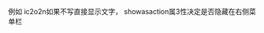 

例如     <item android:id="@+id/menu_main_test" android:title="测试"
        android:icon="@android:drawable/arrow_down_float"
        android:orderInCategory="200" app:showAsAction="always" />
ic2o2n如果不写直接显示文字， showasaction属3性决定是否隐藏在右侧菜单栏


